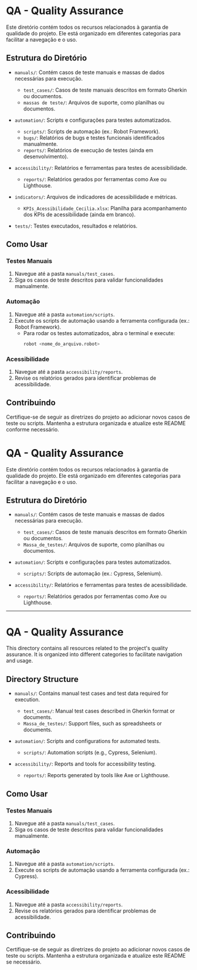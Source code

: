 # QA - Quality Assurance

Este diretório contém todos os recursos relacionados à garantia de qualidade do projeto. Ele está organizado em diferentes categorias para facilitar a navegação e o uso.

## Estrutura do Diretório

- `manuals/`: Contém casos de teste manuais e massas de dados necessárias para execução.
  - `test_cases/`: Casos de teste manuais descritos em formato Gherkin ou documentos.
  - `massas de teste/`: Arquivos de suporte, como planilhas ou documentos.

- `automation/`: Scripts e configurações para testes automatizados.
  - `scripts/`: Scripts de automação (ex.: Robot Framework).
  - `bugs/`: Relatórios de bugs e testes funcionais identificados manualmente.
  - `reports/`: Relatórios de execução de testes (ainda em desenvolvimento).

- `accessibility/`: Relatórios e ferramentas para testes de acessibilidade.
  - `reports/`: Relatórios gerados por ferramentas como Axe ou Lighthouse.

- `indicators/`: Arquivos de indicadores de acessibilidade e métricas.
  - `KPIs_Acessibilidade_Cecilia.xlsx`: Planilha para acompanhamento dos KPIs de acessibilidade (ainda em branco).

- `tests/`: Testes executados, resultados e relatórios.

## Como Usar

### Testes Manuais
1. Navegue até a pasta `manuals/test_cases`.
2. Siga os casos de teste descritos para validar funcionalidades manualmente.

### Automação
1. Navegue até a pasta `automation/scripts`.
2. Execute os scripts de automação usando a ferramenta configurada (ex.: Robot Framework).
   - Para rodar os testes automatizados, abra o terminal e execute:
     ```bash
     robot <nome_do_arquivo.robot>
     ```

### Acessibilidade
1. Navegue até a pasta `accessibility/reports`.
2. Revise os relatórios gerados para identificar problemas de acessibilidade.

## Contribuindo

Certifique-se de seguir as diretrizes do projeto ao adicionar novos casos de teste ou scripts. Mantenha a estrutura organizada e atualize este README conforme necessário.
# QA - Quality Assurance

Este diretório contém todos os recursos relacionados à garantia de qualidade do projeto. Ele está organizado em diferentes categorias para facilitar a navegação e o uso.

## Estrutura do Diretório

- `manuals/`: Contém casos de teste manuais e massas de dados necessárias para execução.
  - `test_cases/`: Casos de teste manuais descritos em formato Gherkin ou documentos.
  - `Massa_de_testes/`: Arquivos de suporte, como planilhas ou documentos.

- `automation/`: Scripts e configurações para testes automatizados.
  - `scripts/`: Scripts de automação (ex.: Cypress, Selenium).

- `accessibility/`: Relatórios e ferramentas para testes de acessibilidade.
  - `reports/`: Relatórios gerados por ferramentas como Axe ou Lighthouse.

---

# QA - Quality Assurance

This directory contains all resources related to the project's quality assurance. It is organized into different categories to facilitate navigation and usage.

## Directory Structure

- `manuals/`: Contains manual test cases and test data required for execution.
  - `test_cases/`: Manual test cases described in Gherkin format or documents.
  - `Massa_de_testes/`: Support files, such as spreadsheets or documents.

- `automation/`: Scripts and configurations for automated tests.
  - `scripts/`: Automation scripts (e.g., Cypress, Selenium).

- `accessibility/`: Reports and tools for accessibility testing.
  - `reports/`: Reports generated by tools like Axe or Lighthouse.

## Como Usar

### Testes Manuais
1. Navegue até a pasta `manuals/test_cases`.
2. Siga os casos de teste descritos para validar funcionalidades manualmente.

### Automação
1. Navegue até a pasta `automation/scripts`.
2. Execute os scripts de automação usando a ferramenta configurada (ex.: Cypress).

### Acessibilidade
1. Navegue até a pasta `accessibility/reports`.
2. Revise os relatórios gerados para identificar problemas de acessibilidade.

## Contribuindo

Certifique-se de seguir as diretrizes do projeto ao adicionar novos casos de teste ou scripts. Mantenha a estrutura organizada e atualize este README se necessário.
